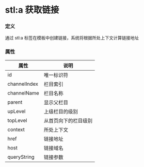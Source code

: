 # stl:a 获取链接


### 定义

通过 stl:a 标签在模板中创建链接，系统将根据所处上下文计算链接地址

### 属性

属性  | 说明
------  | ------
id | 唯一标识符
channelIndex | 栏目索引
channelName | 栏目名称
parent | 显示父栏目
upLevel | 上级栏目的级别
topLevel | 从首页向下的栏目级别
context | 所处上下文
href | 链接地址
host | 链接域名
queryString | 链接参数 
